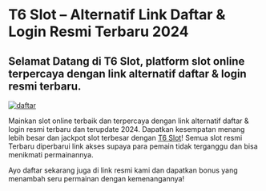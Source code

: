 T6 Slot – Alternatif Link Daftar & Login Resmi Terbaru 2024
===========================================================

Selamat Datang di T6 Slot, platform slot online terpercaya dengan link alternatif daftar & login resmi terbaru.
---------------------------------------------------------------------------------------------------------------

[![daftar](https://i.ibb.co.com/sswbLpV/daftar.gif)](https://rebrand.ly/t6slot)

Mainkan slot online terbaik dan terpercaya dengan link alternatif daftar & login resmi terbaru dan terupdate 2024. Dapatkan kesempatan menang lebih besar dan jackpot slot terbesar dengan [T6 Slot](https://github.com/t6-slot)! Semua slot resmi Terbaru diperbarui link akses supaya para pemain tidak terganggu dan bisa menikmati permainannya.

Ayo daftar sekarang juga di link resmi kami dan dapatkan bonus yang menambah seru permainan dengan kemenangannya!

<!---
t6-slot/t6-slot is a ✨ special ✨ repository because its `README.md` (this file) appears on your GitHub profile.
You can click the Preview link to take a look at your changes.
--->

